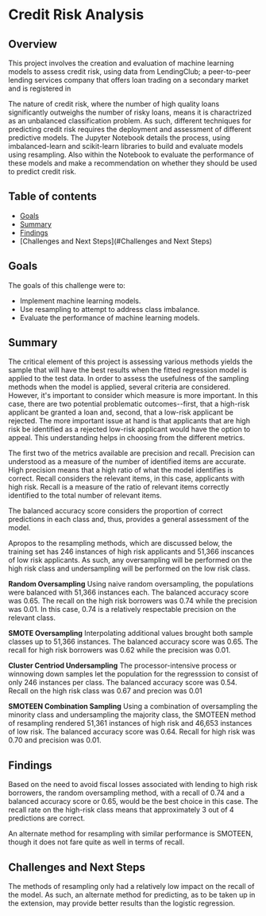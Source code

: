 # Credit Risk Analysis

## Overview

This project involves the creation and evaluation of  machine learning models to assess credit risk, using data from LendingClub; a peer-to-peer lending services company that offers loan trading on a secondary market and is registered in

The nature of credit risk, where the number of high quality loans significantly outweighs the number of risky loans, means it is charactrized as an unbalanced classification problem. As such, different techniques for predicting credit risk requires the deployment and assessment of different predictive models. The Jupyter Notebook details the process, using imbalanced-learn and scikit-learn libraries to build and evaluate models using resampling. Also within the Notebook to evaluate the performance of these models and make a recommendation on whether they should be used to predict credit risk.



## Table of contents
* [Goals](#goals)
* [Summary](#summary)
* [Findings](#findings)
* [Challenges and Next Steps](#Challenges and Next Steps)

## Goals

The goals of this challenge were to:

- Implement machine learning models.
- Use resampling to attempt to address class imbalance.
- Evaluate the performance of machine learning models.

## Summary

The critical element of this project is assessing various methods yields the sample that will have the best results when the fitted regression model is applied to the test data. In order to assess the usefulness of the sampling methods when the model is applied, several criteria are considered. However, it's important to consider which measure is more important. In this case, there are two potential problematic outcomes--first, that a high-risk applicant be granted a loan and, second, that a low-risk applicant be rejected. The more important issue at hand is that applicants that are high risk be identified as a rejected low-risk applicant would have the option to appeal. This understanding helps in choosing from the different metrics.

The first two of the metrics available are precision and recall. Precision can understood as a measure of the number of identified items are accurate. High precision means that a high ratio of what the model identifies is correct. Recall considers the relevant items, in this case, applicants with high risk. Recall is a measure of the ratio of relevant items correctly identified to the total number of relevant items.

The balanced accuracy score considers the proportion of correct predictions in each class and, thus, provides a general assessment of the model.

Apropos to the resampling methods, which are discussed below, the training set has 246 instances of high risk applicants and 51,366 inscances of low risk applicants. As such, any oversampling will be performed on the high risk class and undersampling will be performed on the low risk class. 

**Random Oversampling** Using naive random oversampling, the populations were balanced with 51,366 instances each. The balanced accuracy score was 0.65. The recall on the high risk borrowers was 0.74 while the precision was 0.01. In this case, 0.74 is a relatively respectable precision on the relevant class.

**SMOTE Oversampling** Interpolating additional values brought both sample classes up to 51,366 instances. The balanced accuracy score was 0.65. The recall for high risk borrowers was 0.62 while the precision was 0.01. 

**Cluster Centriod Undersampling** The processor-intensive process or winnowing down samples let the population for the regresssion to consist of only 246 instances per class. The balanced accuracy score was 0.54. Recall on the high risk class was 0.67 and precion was 0.01

**SMOTEEN Combination Sampling** Using a combination of oversampling the minority class and undersampling the majority class, the SMOTEEN method of resampling rendered 51,361 instances of high risk and 46,653 instances of low risk. The balanced accuracy score was 0.64. Recall for high risk was 0.70 and precision was 0.01.

## Findings

Based on the need to avoid fiscal losses associated with lending to high risk borrowers, the random oversampling method, with a recall of 0.74 and a balanced accuracy score or 0.65, would be the best choice in this case. The recall rate on the high-risk class means that approximately 3 out of 4 predictions are correct.

An alternate method for resampling with similar performance is SMOTEEN, though it does not fare quite as well in terms of recall.

## Challenges and Next Steps

The methods of resampling only had a relatively low impact on the recall of the model. As such, an alternate method for predicting, as to be taken up in the extension, may provide better results than the logistic regression.

